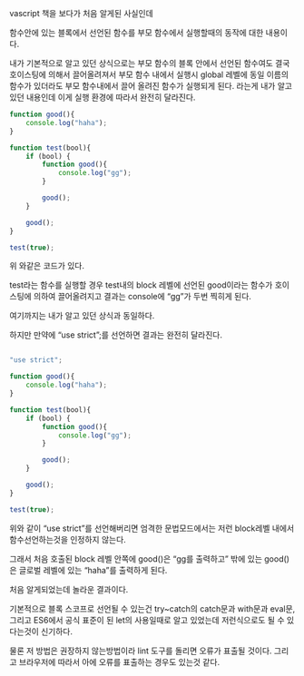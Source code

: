 vascript 책을 보다가 처음 알게된 사실인데

함수안에 있는 블록에서 선언된 함수를 부모 함수에서 실행할때의 동작에 대한 내용이다.

내가 기본적으로 알고 있던 상식으로는 부모 함수의 블록 안에서 선언된 함수여도 결국 호이스팅에 의해서 끌어올려져서 부모 함수 내에서 실행시 global 레벨에 동일 이름의 함수가 있더라도 부모 함수내에서 끌어 올려진 함수가 실행되게 된다. 라는게 내가 알고 있던 내용인데 이게 실행 환경에 따라서 완전히 달라진다.

```javascript
function good(){
    console.log("haha");
}

function test(bool){
    if (bool) {
        function good(){
            console.log("gg");
        }

        good();
    }

    good();
}

test(true);
```

위 와같은 코드가 있다.

test라는 함수를 실행할 경우 test내의 block 레벨에 선언된 good이라는 함수가 호이스팅에 의하여 끌어올려지고 결과는 console에 “gg”가 두번 찍히게 된다.

여기까지는 내가 알고 있던 상식과 동일하다.

하지만 만약에 “use strict”;를 선언하면 결과는 완전히 달라진다.
```javascript

"use strict";

function good(){
    console.log("haha");
}

function test(bool){
    if (bool) {
        function good(){
            console.log("gg");
        }

        good();
    }

    good();
}

test(true);
```

위와 같이 “use strict”를 선언해버리면 엄격한 문법모드에서는 저런 block레벨 내에서 함수선언하는것을 인정하지 않는다.

그래서 처음 호출된 block 레벨 안쪽에 good()은 “gg를 출력하고” 밖에 있는 good()은 글로벌 레벨에 있는 “haha”를 출력하게 된다.

처음 알게되었는데 놀라운 결과이다.

기본적으로 블록 스코프로 선언될 수 있는건 try~catch의 catch문과 with문과 eval문, 그리고 ES6에서 공식 표준이 된 let의 사용일때로 알고 있었는데 저런식으로도 될 수 있다는것이 신기하다.

물론 저 방법은 권장하지 않는방법이라 lint 도구를 돌리면 오류가 표출될 것이다.
그리고 브라우저에 따라서 아에 오류를 표출하는 경우도 있는것 같다.
